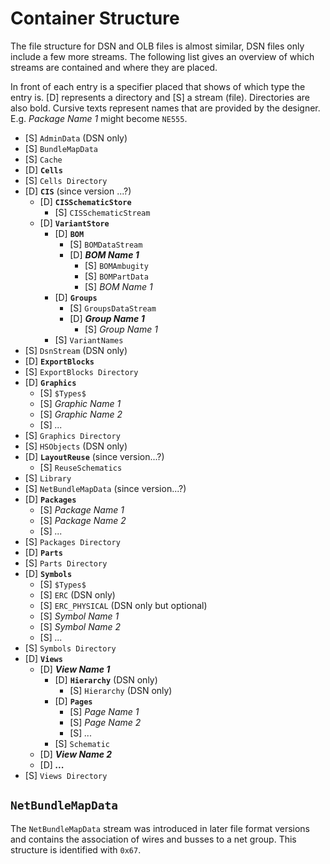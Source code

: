 # Container Structure

The file structure for DSN and OLB files is almost similar, DSN files only include a few more streams. The following list gives an overview of which streams are contained and where they are placed.

In front of each entry is a specifier placed that shows of which type the entry is. [D] represents a directory and [S] a stream (file). Directories are also bold. Cursive texts represent names that are provided by the designer. E.g. *Package Name 1* might become `NE555`.

- [S] `AdminData` (DSN only)
- [S] `BundleMapData`
- [S] `Cache`
- [D] **`Cells`**
- [S] `Cells Directory`
- [D] **`CIS`** (since version ...?)
  - [D] **`CISSchematicStore`**
    - [S] `CISSchematicStream`
  - [D] **`VariantStore`**
    - [D] **`BOM`**
      - [S] `BOMDataStream`
      - [D] ***BOM Name 1***
        - [S] `BOMAmbugity`
        - [S] `BOMPartData`
        - [S] *BOM Name 1*
    - [D] **`Groups`**
      - [S] `GroupsDataStream`
      - [D] ***Group Name 1***
        - [S] *Group Name 1*
    - [S] `VariantNames`
- [S] `DsnStream` (DSN only)
- [D] **`ExportBlocks`**
- [S] `ExportBlocks Directory`
- [D] **`Graphics`**
  - [S] `$Types$`
  - [S] *Graphic Name 1*
  - [S] *Graphic Name 2*
  - [S] *...*
- [S] `Graphics Directory`
- [S] `HSObjects` (DSN only)
- [D] **`LayoutReuse`** (since version...?)
  - [S] `ReuseSchematics`
- [S] `Library`
- [S] `NetBundleMapData` (since version...?)
- [D] **`Packages`**
  - [S] *Package Name 1*
  - [S] *Package Name 2*
  - [S] *...*
- [S] `Packages Directory`
- [D] **`Parts`**
- [S] `Parts Directory`
- [D] **`Symbols`**
  - [S] `$Types$`
  - [S] `ERC` (DSN only)
  - [S] `ERC_PHYSICAL` (DSN only but optional)
  - [S] *Symbol Name 1*
  - [S] *Symbol Name 2*
  - [S] *...*
- [S] `Symbols Directory`
- [D] **`Views`**
  - [D] ***View Name 1***
    - [D] **`Hierarchy`** (DSN only)
      - [S] `Hierarchy` (DSN only)
    - [D] **`Pages`**
      - [S] *Page Name 1*
      - [S] *Page Name 2*
      - [S] *...*
    - [S] `Schematic`
  - [D] ***View Name 2***
  - [D] ***...***
- [S] `Views Directory`

## `NetBundleMapData`

The `NetBundleMapData` stream was introduced in later file format versions and contains the association of wires and busses to a net group. This structure is identified with `0x67`.
